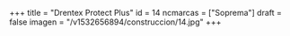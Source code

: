 +++
title = "Drentex Protect Plus"
id = 14
ncmarcas = ["Soprema"]
draft = false
imagen = "/v1532656894/construccion/14.jpg"
+++

<!--more-->
